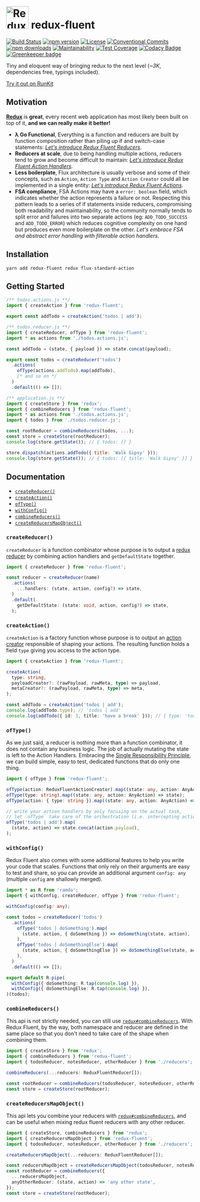 # <a href='https://github.com/Code-Y/redux-fluent'><img src='https://raw.githubusercontent.com/Code-Y/redux-fluent/master/redux-fluent-logo.png' height='60' alt='Redux Fluent' aria-label='https://github.com/Code-Y/redux-fluent' /></a> redux-fluent
[![Build Status](https://travis-ci.org/Code-Y/redux-fluent.svg?branch=master)](https://travis-ci.org/Code-Y/redux-fluent)
[![npm version](https://img.shields.io/npm/v/redux-fluent.svg)](https://www.npmjs.com/package/redux-fluent)
[![License](https://img.shields.io/npm/l/redux-fluent.svg)](https://github.com/Code-Y/redux-fluent/blob/master/LICENSE)
[![Conventional Commits](https://img.shields.io/badge/Conventional%20Commits-1.0.0-yellow.svg)](https://conventionalcommits.org)
[![npm downloads](https://img.shields.io/npm/dm/redux-fluent.svg)](https://www.npmjs.com/package/redux-fluent)
[![Maintainability](https://api.codeclimate.com/v1/badges/2e98502fb6072892995d/maintainability)](https://codeclimate.com/github/Code-Y/redux-fluent/maintainability)
[![Test Coverage](https://api.codeclimate.com/v1/badges/2e98502fb6072892995d/test_coverage)](https://codeclimate.com/github/Code-Y/redux-fluent/test_coverage)
[![Codacy Badge](https://api.codacy.com/project/badge/Grade/832b72aed6d24f65a88c54b6b6c467f3)](https://app.codacy.com/app/hitmands/redux-fluent)
[![Greenkeeper badge](https://badges.greenkeeper.io/Code-Y/redux-fluent.svg)](https://greenkeeper.io/)

Tiny and eloquent way of bringing redux to the next level (*~3K*, dependencies free, typings included).

[Try it out on RunKit](https://runkit.com/hitmands/redux-fluent-playground)

## Motivation

**[Redux](https://redux.js.org/)** is **great**, every recent web application has most likely been built on top of it, **and we can really make it better!**

- **λ Go Functional**, Everything is a function and reducers are built by function composition rather than piling up if and switch-case statements: [*Let's introduce Redux Fluent Reducers*](#createreducer).
- **Reducers at scale**, due to being handling multiple actions, reducers tend to grow and become difficult to maintain: [*Let's introduce Redux Fluent Action Handlers*](#oftype).
- **Less boilerplate**, Flux architecture is usually verbose and some of their concepts, such as `Action`, `Action Type` and `Action Creator` could all be implemented in a single entity: [*Let's introduce Redux Fluent Actions*](#createaction).
- **FSA compliance**, FSA Actions may have a `error: boolean` field, which indicates whether the action represents a failure or not. Respecting this pattern leads to a series of if statements inside reducers, compromising both readability and maintainability, so the community normally tends to split error and failures into two separate actions (eg: `ADD_TODO_SUCCESS` and `ADD_TODO_ERROR`) which reduces cognitive complexity on one hand but produces even more boilerplate on the other. *Let's embrace FSA and abstract error handling with filterable action handlers*.

## Installation

```
yarn add redux-fluent redux flux-standard-action
```

## Getting Started

```javascript
/** todos.actions.js **/
import { createAction } from 'redux-fluent';

export const addTodo = createAction('todos | add');
```

```javascript
/** todos.reducer.js **/
import { createReducer, ofType } from 'redux-fluent';
import * as actions from './todos.actions.js';

const addTodo = (state, { payload }) => state.concat(payload);

export const todos = createReducer('todos')
  .actions(
    ofType(actions.addTodo).map(addTodo),
    /* and so on */
  )
  .default(() => []);
```

```javascript
/** application.js **/
import { createStore } from 'redux';
import { combineReducers } from 'redux-fluent';
import * as actions from './todos.actions.js';
import { todos } from './todos.reducer.js';

const rootReducer = combineReducers(todos, ...);
const store = createStore(rootReducer);
console.log(store.getState()); // { todos: [] }

store.dispatch(actions.addTodo({ title: 'Walk Gipsy' }));
console.log(store.getState()); // { todos: [{ title: 'Walk Gipsy' }] }
```

## Documentation

- [`createReducer()`](#createreducer)
- [`createAction()`](#createaction)
- [`ofType()`](#oftype)
- [`withConfig()`](#withconfig)
- [`combineReducers()`](#combinereducers)
- [`createReducersMapObject()`](#createreducersmapobject)

### `createReducer()`

`createReducer` is a function combinator whose purpose is to output a [redux reducer](https://redux.js.org/basics/reducers) by combining action handlers and `getDefaultState` together.

```typescript
import { createReducer } from 'redux-fluent';

const reducer = createReducer(name)
  .actions(
    ...handlers: (state, action, config?) => state,
  )
  .default(
    getDefaultState: (state: void, action, config?) => state,
  );
```

### `createAction()`

`createAction` is a factory function whose purpose is to output an [action creator](https://redux.js.org/basics/actions#action-creators) responsible of shaping your actions. The resulting function holds a field `type` giving you access to the action type.

```typescript
import { createAction } from 'redux-fluent';

createAction(
  type: string,
  payloadCreator?: (rawPayload, rawMeta, type) => payload,
  metaCreator?: (rawPayload, rawMeta, type) => meta,
);

const addTodo = createAction('todos | add');
console.log(addTodo.type); // 'todos | add'
console.log(addTodo({ id: 1, title: 'have a break' })); // { type: 'todos | add', payload: { id: 1, title: 'have a break' } }
```

### `ofType()`

As we just said, a reducer is nothing more than a function combinator, it does not contain any business logic. The job of actually mutating the state is left to the Action Handlers. Embracing the [Single Responsibility Principle](https://en.wikipedia.org/wiki/Single_responsibility_principle), we can build simple, easy to test, dedicated functions that do only one thing.

```typescript
import { ofType } from 'redux-fluent';

ofType(action: ReduxFluentActionCreator).map((state: any, action: AnyAction) => state);
ofType(type: string).map((state: any, action: AnyAction) => state);
ofType(action: { type: string }).map((state: any, action: AnyAction) => state);

// write your action handlers by only focusing on the actual task,
// let `ofType` take care of the orchestration (i.e. intercepting actions).
ofType('todos | add').map(
  (state, action) => state.concat(action.payload),
);
```

### `withConfig()`

Redux Fluent also comes with some additional features to help you write your code that scales. Functions that only rely on their arguments are easy to test and share, so you can provide an additional argument `config: any` (multiple `config` are shallowly merged).

```typescript
import * as R from 'ramda';
import { withConfig, createReducer, ofType } from 'redux-fluent';

withConfig(config: any);

const todos = createReducer('todos')
  .actions(
    ofType('todos | doSomething').map(
      (state, action, { doSomething }) => doSomething(state, action),
    ),
    ofType('todos | doSomethingElse').map(
      (state, action, { doSomethingElse }) => doSomethingElse(state, action),
    ),
  )
  .default(() => []);

export default R.pipe(
  withConfig({ doSomething: R.tap(console.log) }),
  withConfig({ doSomethingElse: R.tap(console.log) }),
)(todos);
```

### `combineReducers()`

This api is not strictly needed, you can still use [`redux#combineReducers`](https://redux.js.org/api/combinereducers). With Redux Fluent, by the way, both namespace and reducer are defined in the same place so that you don't need to take care of the shape when combining them.

```typescript
import { createStore } from 'redux';
import { combineReducers } from 'redux-fluent';
import { todosReducer, notesReducer, otherReducer } from './reducers';

combineReducers(...reducers: ReduxFluentReducer[]);

const rootReducer = combineReducers(todosReducer, notesReducer, otherReducer, ...);
const store = createStore(rootReducer);
```

### `createReducersMapObject()`

This api lets you combine your reducers with [`redux#combineReducers`](https://redux.js.org/api/combinereducers), and can be useful when mixing redux fluent reducers with any other reducer. 

```typescript
import { createStore, combineReducers } from 'redux';
import { createReducersMapObject } from 'redux-fluent';
import { todosReducer, notesReducer, otherReducer } from './reducers';

createReducersMapObject(...reducers: ReduxFluentReducer[]);

const reducersMapObject = createReducersMapObject(todosReducer, notesReducer, otherReducer, ...);
const rootReducer = combineReducers({
  ...reducersMapObject,
  anyOtherReducer: (state, action) => 'any other state',
});
const store = createStore(rootReducer);
```
